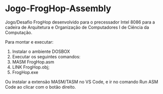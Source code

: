 # Jogo-FrogHop-Assembly

Jogo/Desafio FrogHop desenvolvido para o precessador Intel 8086 para a cadeira de Arquitetura e Organização de Computadores I de Ciência da Computação.

Para montar e executar:
1. Instalar o ambiente DOSBOX
2. Executar os seguintes comandos: 
3. MASM FrogHop.asm
3. LINK FrogHop.obj;
4. FrogHop.exe

Ou instalar a extensão MASM/TASM no VS Code, e ir no comando Run ASM Code ao clicar com o botão direito.
